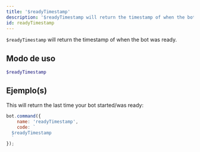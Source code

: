 ```yaml
---
title: '$readyTimestamp'
description: '$readyTimestamp will return the timestamp of when the bot was ready.'
id: readyTimestamp
---
```


`$readyTimestamp` will return the timestamp of when the bot was ready.

## Modo de uso

```php
$readyTimestamp
```

## Ejemplo(s)

This will return the last time your bot started/was ready:

```javascript
bot.command({
    name: 'readyTimestamp',
    code: `
  $readyTimestamp
  `
});
```
